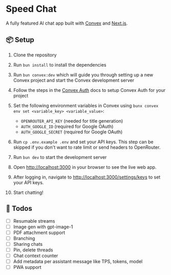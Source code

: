 # Speed Chat

A fully featured AI chat app built with [Convex](https://www.convex.dev/) and [Next.js](https://nextjs.org/).

## 📦 Setup

1. Clone the repository

2. Run `bun install` to install the dependencies

3. Run `bun convex:dev` which will guide you through setting up a new Convex project and start the Convex development server

4. Follow the steps in the [Convex Auth](https://labs.convex.dev/auth/setup) docs to setup Convex Auth for your project

5. Set the following environment variables in Convex using `bunx convex env set <variable_key> <variable_value>`:

   - `OPENROUTER_API_KEY` (needed for title generation)
   - `AUTH_GOOGLE_ID` (required for Google OAuth)
   - `AUTH_GOOGLE_SECRET` (required for Google OAuth)

6. Run `cp .env.example .env` and set your API keys. This step can be skipped if you don't want to rate limit or send headers to OpenRouter.

7. Run `bun dev` to start the development server

8. Open [http://localhost:3000](http://localhost:3000) in your browser to see the live web app.

9. After logging in, navigate to [http://localhost:3000/settings/keys](http://localhost:3000/settings/keys) to set your API keys.

10. Start chatting!

## 📝 Todos

- [ ] Resumable streams
- [ ] Image gen with gpt-image-1
- [ ] PDF attachment support
- [ ] Branching
- [ ] Sharing chats
- [ ] Pin, delete threads
- [ ] Chat context counter
- [ ] Add metadata per assistant message like TPS, tokens, model
- [ ] PWA support
